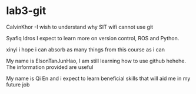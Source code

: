# lab3-git



CalvinKhor -I wish to understand why SIT wifi cannot use git

Syafiq Idros I expect to learn more on version control, ROS and Python.

xinyi i hope i can absorb as many things from this course as i can

My name is ElsonTanJunHao, I am still learning how to use github hehehe. The information provided are useful

My name is Qi En and i expect to learn beneficial skills that will aid me in my future job

